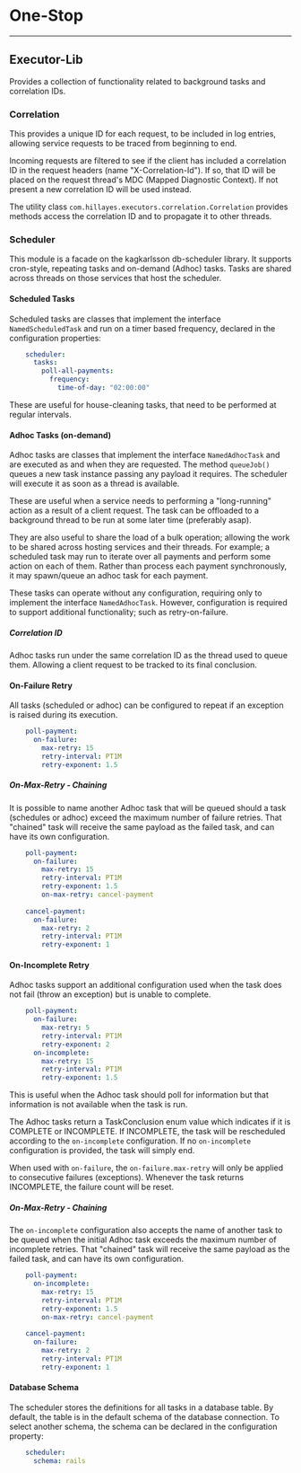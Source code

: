 # One-Stop

---

## Executor-Lib
Provides a collection of functionality related to background tasks and
correlation IDs.

### Correlation
This provides a unique ID for each request, to be included in log
entries, allowing service requests to be traced from beginning to end.

Incoming requests are filtered to see if the client has included a
correlation ID in the request headers (name "X-Correlation-Id"). If so,
that ID will be placed on the request thread's MDC (Mapped Diagnostic
Context). If not present a new correlation ID will be used instead.

The utility class `com.hillayes.executors.correlation.Correlation`
provides methods access the correlation ID and to propagate it to other
threads.

### Scheduler
This module is a facade on the kagkarlsson db-scheduler library. It
supports cron-style, repeating tasks and on-demand (Adhoc) tasks.
Tasks are shared across threads on those services that host the
scheduler.

#### Scheduled Tasks
Scheduled tasks are classes that implement the interface `NamedScheduledTask`
and run on a timer based frequency, declared in the configuration properties:
```yaml
    scheduler:
      tasks:
        poll-all-payments:
          frequency:
            time-of-day: "02:00:00"
```
These are useful for house-cleaning tasks, that need to be performed at
regular intervals.

#### Adhoc Tasks (on-demand)
Adhoc tasks are classes that implement the interface `NamedAdhocTask`
and are executed as and when they are requested. The method `queueJob()`
queues a new task instance passing any payload it requires. The scheduler
will execute it as soon as a thread is available.

These are useful when a service needs to performing a "long-running"
action as a result of a client request. The task can be offloaded to a
background thread to be run at some later time (preferably asap).

They are also useful to share the load of a bulk operation; allowing the
work to be shared across hosting services and their threads. For example;
a scheduled task may run to iterate over all payments and perform some action
on each of them. Rather than process each payment synchronously, it may
spawn/queue an adhoc task for each payment.

These tasks can operate without any configuration, requiring only to implement
the interface `NamedAdhocTask`. However, configuration is required to support
additional functionality; such as retry-on-failure.

##### Correlation ID
Adhoc tasks run under the same correlation ID as the thread used to queue them.
Allowing a client request to be tracked to its final conclusion.

#### On-Failure Retry
All tasks (scheduled or adhoc) can be configured to repeat if an exception
is raised during its execution.
```yaml
    poll-payment:
      on-failure:
        max-retry: 15
        retry-interval: PT1M
        retry-exponent: 1.5
```
##### On-Max-Retry - Chaining
It is possible to name another Adhoc task that will be queued should a
task (schedules or adhoc) exceed the maximum number of failure retries. That
"chained" task will receive the same payload as the failed task, and can have
its own configuration.
```yaml
    poll-payment:
      on-failure:
        max-retry: 15
        retry-interval: PT1M
        retry-exponent: 1.5
        on-max-retry: cancel-payment
    
    cancel-payment:
      on-failure:
        max-retry: 2
        retry-interval: PT1M
        retry-exponent: 1
```

#### On-Incomplete Retry
Adhoc tasks support an additional configuration used when the task does not fail
(throw an exception) but is unable to complete.
```yaml
    poll-payment:
      on-failure:
        max-retry: 5
        retry-interval: PT1M
        retry-exponent: 2
      on-incomplete:
        max-retry: 15
        retry-interval: PT1M
        retry-exponent: 1.5
```
This is useful when the Adhoc task should poll for information but that information
is not available when the task is run.

The Adhoc tasks return a TaskConclusion enum value which indicates if it is COMPLETE
or INCOMPLETE. If INCOMPLETE, the task will be rescheduled according to the `on-incomplete`
configuration. If no `on-incomplete` configuration is provided, the task will simply end.

When used with `on-failure`, the `on-failure.max-retry` will only be applied to
consecutive failures (exceptions). Whenever the task returns INCOMPLETE, the failure
count will be reset.

##### On-Max-Retry - Chaining
The `on-incomplete` configuration also accepts the name of another task to be queued
when the initial Adhoc task exceeds the maximum number of incomplete retries. That
"chained" task will receive the same payload as the failed task, and can have its own
configuration.
```yaml
    poll-payment:
      on-incomplete:
        max-retry: 15
        retry-interval: PT1M
        retry-exponent: 1.5
        on-max-retry: cancel-payment
    
    cancel-payment:
      on-failure:
        max-retry: 2
        retry-interval: PT1M
        retry-exponent: 1
```

#### Database Schema
The scheduler stores the definitions for all tasks in a database table.
By default, the table is in the default schema of the database connection.
To select another schema, the schema can be declared in the configuration
property:
```yaml
    scheduler:
      schema: rails
```

